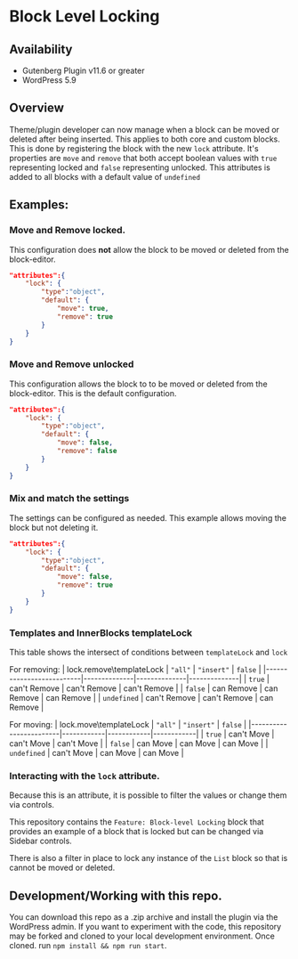 # Block Level Locking

## Availability
- Gutenberg Plugin v11.6 or greater
- WordPress 5.9

## Overview
Theme/plugin developer can now manage when a block can be moved or deleted after being inserted. This applies to both core and custom blocks. This is done by registering the block with the new `lock` attribute. It's properties are `move` and `remove` that both accept boolean values with `true` representing locked and `false` representing unlocked. This attributes is added to all blocks with a default value of `undefined`

## Examples:

### Move and Remove locked.
This configuration does **not** allow the block to be moved or deleted from the block-editor.

```json
"attributes":{
	"lock": {
		"type":"object",
		"default": {
			"move": true,
			"remove": true
		}
	}
}
```
### Move and Remove unlocked
This configuration allows the block to to be moved or deleted from the block-editor. This is the default configuration.
```json
"attributes":{
	"lock": {
		"type":"object",
		"default": {
			"move": false,
			"remove": false
		}
	}
}
```
### Mix and match the settings
The settings can be configured as needed. This example allows moving the block but not deleting it.
```json
"attributes":{
	"lock": {
		"type":"object",
		"default": {
			"move": false,
			"remove": true
		}
	}
}
```

### Templates and InnerBlocks templateLock
This table shows the intersect of conditions between `templateLock` and `lock`

For removing:
| lock.remove\templateLock | `"all"`      | `"insert"`   | `false`      |
|--------------------------|--------------|--------------|--------------|
| `true`                   | can't Remove | can't Remove | can't Remove |
| `false`                  | can Remove   | can Remove   | can Remove   |
| `undefined`              | can't Remove | can't Remove | can Remove   |

For moving:
| lock.move\templateLock | `"all"`    | `"insert"` | `false`    |
|------------------------|------------|------------|------------|
| `true`                 | can't Move | can't Move | can't Move |
| `false`                | can Move   | can Move   | can Move   |
| `undefined`            | can't Move | can Move   | can Move   |


### Interacting with the `lock` attribute.
Because this is an attribute, it is possible to filter the values or change them via controls.

This repository contains the `Feature: Block-level Locking` block that provides an example of a block that is locked but can be changed via Sidebar controls.

There is also a filter in place to lock any instance of the `List` block so that is cannot be moved or deleted.


## Development/Working with this repo.
You can download this repo as a .zip archive and install the plugin via the WordPress admin. If you want to experiment with the code, this repository may be forked and cloned to your local development environment. Once cloned. run `npm install && npm run start`.
